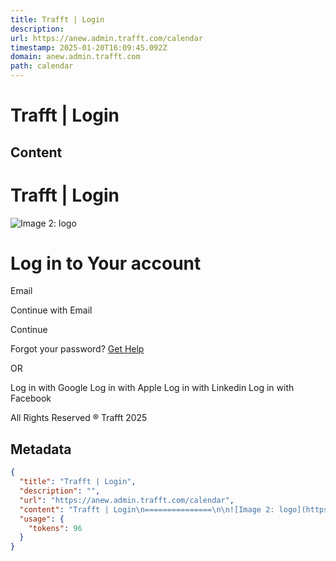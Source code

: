 ```yaml
---
title: Trafft | Login
description: 
url: https://anew.admin.trafft.com/calendar
timestamp: 2025-01-20T16:09:45.092Z
domain: anew.admin.trafft.com
path: calendar
---
```


# Trafft | Login



## Content

Trafft | Login
===============

![Image 2: logo](https://anew.admin.trafft.com/api/v1/settings/dashboard/logo/full)

Log in to Your account
======================

Email

Continue with Email

Continue

Forgot your password? [Get Help](https://anew.admin.trafft.com/reset-password)

OR

Log in with Google Log in with Apple Log in with Linkedin Log in with Facebook

All Rights Reserved ® Trafft 2025

## Metadata

```json
{
  "title": "Trafft | Login",
  "description": "",
  "url": "https://anew.admin.trafft.com/calendar",
  "content": "Trafft | Login\n===============\n\n![Image 2: logo](https://anew.admin.trafft.com/api/v1/settings/dashboard/logo/full)\n\nLog in to Your account\n======================\n\nEmail\n\nContinue with Email\n\nContinue\n\nForgot your password? [Get Help](https://anew.admin.trafft.com/reset-password)\n\nOR\n\nLog in with Google Log in with Apple Log in with Linkedin Log in with Facebook\n\nAll Rights Reserved ® Trafft 2025",
  "usage": {
    "tokens": 96
  }
}
```

